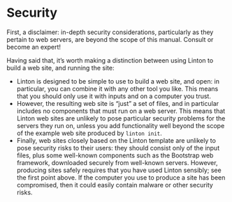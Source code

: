 # Security

First, a disclaimer: in-depth security considerations, particularly as they pertain to web servers, are beyond the scope of this manual. Consult or become an expert!

Having said that, it’s worth making a distinction between using Linton to build a web site, and running the site:

+ Linton is designed to be simple to use to build a web site, and open: in particular, you can combine it with any other tool you like. This means that you should only use it with inputs and on a computer you trust.
+ However, the resulting web site is “just” a set of files, and in particular includes no components that must run on a web server. This means that Linton web sites are unlikely to pose particular security problems for the servers they run on, unless you add functionality well beyond the scope of the example web site produced by `linton init`.
+ Finally, web sites closely based on the Linton template are unlikely to pose security risks to their users: they should consist only of the input files, plus some well-known components such as the Bootstrap web framework, downloaded securely from well-known servers. However, producing sites safely requires that you have used Linton sensibly; see the first point above. If the computer you use to produce a site has been compromised, then it could easily contain malware or other security risks.